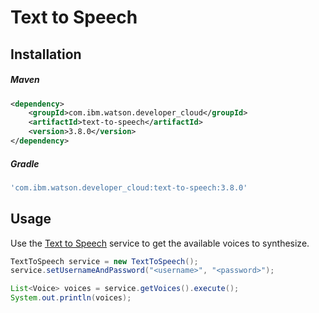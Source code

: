 # Text to Speech

## Installation

##### Maven
```xml
<dependency>
	<groupId>com.ibm.watson.developer_cloud</groupId>
	<artifactId>text-to-speech</artifactId>
	<version>3.8.0</version>
</dependency>
```

##### Gradle
```gradle
'com.ibm.watson.developer_cloud:text-to-speech:3.8.0'
```

## Usage
Use the [Text to Speech][text_to_speech] service to get the available voices to synthesize.

```java
TextToSpeech service = new TextToSpeech();
service.setUsernameAndPassword("<username>", "<password>");

List<Voice> voices = service.getVoices().execute();
System.out.println(voices);
```

[text_to_speech]: http://www.ibm.com/watson/developercloud/doc/text-to-speech/
